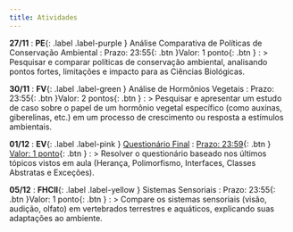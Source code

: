 ```yaml
---
title: Atividades
---
```


**27/11**
: **PE**{: .label .label-purple } Análise Comparativa de Políticas de Conservação Ambiental
  : <span class="fs-3">Prazo: 23:55{: .btn }</span><span class="fs-3">Valor: 1 ponto{: .btn }</span>
: > Pesquisar e comparar políticas de conservação ambiental, analisando pontos fortes, limitações e impacto para as Ciências Biológicas.

**30/11**
: **FV**{: .label .label-green } Análise de Hormônios Vegetais
  : <span class="fs-3">Prazo: 23:55{: .btn }</span><span class="fs-3">Valor: 2 pontos{: .btn }</span>
: > Pesquisar e apresentar um estudo de caso sobre o papel de um hormônio vegetal específico (como auxinas, giberelinas, etc.) em um processo de crescimento ou resposta a estímulos ambientais.

**01/12**
: **EV**{: .label .label-pink } [Questionário Final](https://presencial.muz.ifsuldeminas.edu.br/mod/quiz/view.php?id=398661)
  : <span class="fs-3">[Prazo: 23:59](https://presencial.muz.ifsuldeminas.edu.br/mod/quiz/view.php?id=398468){: .btn }</span> <span class="fs-3">[Valor: 1 ponto](https://presencial.muz.ifsuldeminas.edu.br/mod/quiz/view.php?id=398468){: .btn }</span>
: > Resolver o questionário baseado nos últimos tópicos vistos em aula (Herança, Polimorfismo, Interfaces, Classes Abstratas e Exceções).

**05/12**
: **FHCII**{: .label .label-yellow } Sistemas Sensoriais
  : <span class="fs-3">Prazo: 23:55{: .btn }</span><span class="fs-3">Valor: 1 ponto{: .btn }</span>
: > Compare os sistemas sensoriais (visão, audição, olfato) em vertebrados terrestres e aquáticos, explicando suas adaptações ao ambiente.
